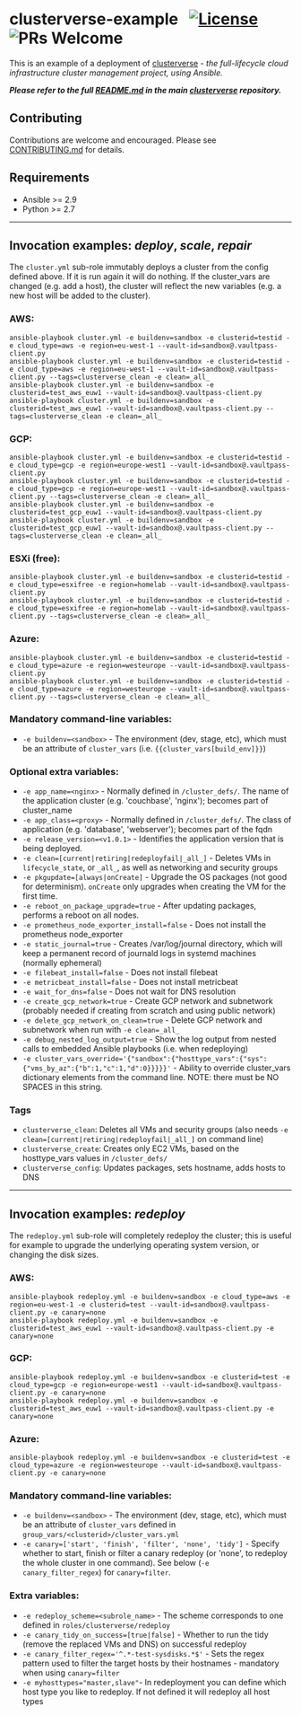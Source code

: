 # clusterverse-example  &nbsp; [![License](https://img.shields.io/badge/License-BSD%203--Clause-blue.svg)](https://opensource.org/licenses/BSD-3-Clause) ![PRs Welcome](https://img.shields.io/badge/PRs-Welcome-brightgreen.svg)
This is an example of a deployment of [clusterverse](https://github.com/dseeley/clusterverse) - _the full-lifecycle cloud infrastructure cluster management project, using Ansible._

_**Please refer to the full [README.md](https://github.com/dseeley/clusterverse/blob/master/README.md) in the main [clusterverse](https://github.com/dseeley/clusterverse) repository.**_ 

## Contributing
Contributions are welcome and encouraged.  Please see [CONTRIBUTING.md](https://github.com/dseeley/clusterverse/blob/master/CONTRIBUTING.md) for details.

## Requirements
+ Ansible >= 2.9
+ Python >= 2.7


---
## Invocation examples: _deploy_, _scale_, _repair_
The `cluster.yml` sub-role immutably deploys a cluster from the config defined above.  If it is run again it will do nothing.  If the cluster_vars are changed (e.g. add a host), the cluster will reflect the new variables (e.g. a new host will be added to the cluster).

### AWS:
```
ansible-playbook cluster.yml -e buildenv=sandbox -e clusterid=testid -e cloud_type=aws -e region=eu-west-1 --vault-id=sandbox@.vaultpass-client.py
ansible-playbook cluster.yml -e buildenv=sandbox -e clusterid=testid -e cloud_type=aws -e region=eu-west-1 --vault-id=sandbox@.vaultpass-client.py --tags=clusterverse_clean -e clean=_all_
ansible-playbook cluster.yml -e buildenv=sandbox -e clusterid=test_aws_euw1 --vault-id=sandbox@.vaultpass-client.py
ansible-playbook cluster.yml -e buildenv=sandbox -e clusterid=test_aws_euw1 --vault-id=sandbox@.vaultpass-client.py --tags=clusterverse_clean -e clean=_all_
```
### GCP:
```
ansible-playbook cluster.yml -e buildenv=sandbox -e clusterid=testid -e cloud_type=gcp -e region=europe-west1 --vault-id=sandbox@.vaultpass-client.py
ansible-playbook cluster.yml -e buildenv=sandbox -e clusterid=testid -e cloud_type=gcp -e region=europe-west1 --vault-id=sandbox@.vaultpass-client.py --tags=clusterverse_clean -e clean=_all_
ansible-playbook cluster.yml -e buildenv=sandbox -e clusterid=test_gcp_euw1 --vault-id=sandbox@.vaultpass-client.py
ansible-playbook cluster.yml -e buildenv=sandbox -e clusterid=test_gcp_euw1 --vault-id=sandbox@.vaultpass-client.py --tags=clusterverse_clean -e clean=_all_
```
### ESXi (free):
```
ansible-playbook cluster.yml -e buildenv=sandbox -e clusterid=testid -e cloud_type=esxifree -e region=homelab --vault-id=sandbox@.vaultpass-client.py
ansible-playbook cluster.yml -e buildenv=sandbox -e clusterid=testid -e cloud_type=esxifree -e region=homelab --vault-id=sandbox@.vaultpass-client.py --tags=clusterverse_clean -e clean=_all_
```
### Azure:
```
ansible-playbook cluster.yml -e buildenv=sandbox -e clusterid=testid -e cloud_type=azure -e region=westeurope --vault-id=sandbox@.vaultpass-client.py
ansible-playbook cluster.yml -e buildenv=sandbox -e clusterid=testid -e cloud_type=azure -e region=westeurope --vault-id=sandbox@.vaultpass-client.py --tags=clusterverse_clean -e clean=_all_
```

### Mandatory command-line variables:
+ `-e buildenv=<sandbox>` - The environment (dev, stage, etc), which must be an attribute of `cluster_vars` (i.e. `{{cluster_vars[build_env]}}`)

### Optional extra variables:
+ `-e app_name=<nginx>` - Normally defined in `/cluster_defs/`.  The name of the application cluster (e.g. 'couchbase', 'nginx'); becomes part of cluster_name
+ `-e app_class=<proxy>` - Normally defined in `/cluster_defs/`.  The class of application (e.g. 'database', 'webserver'); becomes part of the fqdn
+ `-e release_version=<v1.0.1>` - Identifies the application version that is being deployed.
+ `-e clean=[current|retiring|redeployfail|_all_]` - Deletes VMs in `lifecycle_state`, or `_all_`, as well as networking and security groups
+ `-e pkgupdate=[always|onCreate]` - Upgrade the OS packages (not good for determinism).  `onCreate` only upgrades when creating the VM for the first time.
+ `-e reboot_on_package_upgrade=true` - After updating packages, performs a reboot on all nodes.
+ `-e prometheus_node_exporter_install=false` - Does not install the prometheus node_exporter
+ `-e static_journal=true` - Creates /var/log/journal directory, which will keep a permanent record of journald logs in systemd machines (normally ephemeral)
+ `-e filebeat_install=false` - Does not install filebeat
+ `-e metricbeat_install=false` - Does not install metricbeat
+ `-e wait_for_dns=false` - Does not wait for DNS resolution
+ `-e create_gcp_network=true` - Create GCP network and subnetwork (probably needed if creating from scratch and using public network)
+ `-e delete_gcp_network_on_clean=true` - Delete GCP network and subnetwork when run with `-e clean=_all_`
+ `-e debug_nested_log_output=true` - Show the log output from nested calls to embedded Ansible playbooks (i.e. when redeploying)
+ `-e cluster_vars_override='{"sandbox":{"hosttype_vars":{"sys":{"vms_by_az":{"b":1,"c":1,"d":0}}}}}'` - Ability to override cluster_vars dictionary elements from the command line.  NOTE: there must be NO SPACES in this string.

### Tags
+ `clusterverse_clean`: Deletes all VMs and security groups (also needs `-e clean=[current|retiring|redeployfail|_all_]` on command line)
+ `clusterverse_create`: Creates only EC2 VMs, based on the hosttype_vars values in `/cluster_defs/`
+ `clusterverse_config`: Updates packages, sets hostname, adds hosts to DNS


---

## Invocation examples: _redeploy_
The `redeploy.yml` sub-role will completely redeploy the cluster; this is useful for example to upgrade the underlying operating system version, or changing the disk sizes.

### AWS:
```
ansible-playbook redeploy.yml -e buildenv=sandbox -e cloud_type=aws -e region=eu-west-1 -e clusterid=test --vault-id=sandbox@.vaultpass-client.py -e canary=none
ansible-playbook redeploy.yml -e buildenv=sandbox -e clusterid=test_aws_euw1 --vault-id=sandbox@.vaultpass-client.py -e canary=none
```
### GCP:
```
ansible-playbook redeploy.yml -e buildenv=sandbox -e clusterid=test -e cloud_type=gcp -e region=europe-west1 --vault-id=sandbox@.vaultpass-client.py -e canary=none
ansible-playbook redeploy.yml -e buildenv=sandbox -e clusterid=test_aws_euw1 --vault-id=sandbox@.vaultpass-client.py -e canary=none
```
### Azure:
```
ansible-playbook redeploy.yml -e buildenv=sandbox -e clusterid=test -e cloud_type=azure -e region=westeurope --vault-id=sandbox@.vaultpass-client.py -e canary=none
```

### Mandatory command-line variables:
+ `-e buildenv=<sandbox>` - The environment (dev, stage, etc), which must be an attribute of `cluster_vars` defined in `group_vars/<clusterid>/cluster_vars.yml`
+ `-e canary=['start', 'finish', 'filter', 'none', 'tidy']` - Specify whether to start, finish or filter a canary redeploy (or 'none', to redeploy the whole cluster in one command).  See below (`-e canary_filter_regex`) for `canary=filter`.

### Extra variables:
+ `-e redeploy_scheme=<subrole_name>` - The scheme corresponds to one defined in `roles/clusterverse/redeploy`
+ `-e canary_tidy_on_success=[true|false]` - Whether to run the tidy (remove the replaced VMs and DNS) on successful redeploy 
+ `-e canary_filter_regex='^.*-test-sysdisks.*$'` - Sets the regex pattern used to filter the target hosts by their hostnames - mandatory when using `canary=filter`
+ `-e myhosttypes="master,slave"`- In redeployment you can define which host type you like to redeploy. If not defined it will redeploy all host types
